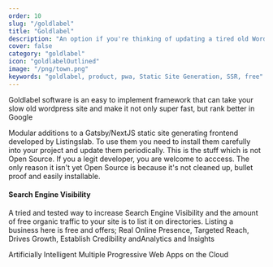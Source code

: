 ```yaml
---
order: 10
slug: "/goldlabel"
title: "Goldlabel"
description: "An option if you're thinking of updating a tired old WordPress site"
cover: false
category: "goldlabel"
icon: "goldlabelOutlined"
image: "/png/town.png"
keywords: "goldlabel, product, pwa, Static Site Generation, SSR, free"
---
```

Goldlabel software is an easy to implement framework that can take your slow old wordpress site and make it not only super fast, but rank better in Google

Modular additions to a Gatsby/NextJS static site generating frontend developed by Listingslab. To use them you need to install them carefully into your project and update them periodically. This is the stuff which is not Open Source. If you a legit developer, you are welcome to acccess. The only reason it isn't yet Open Source is because it's not cleaned up, bullet proof and easily installable.

#### Search Engine Visibility

A tried and tested way to increase Search Engine Visibility and the amount of free organic traffic to your site is to list it on directories. Listing a business here is free and offers; Real Online Presence, Targeted Reach, Drives Growth, Establish Credibility andAnalytics and Insights


Artificially Intelligent Multiple Progressive Web Apps on the Cloud